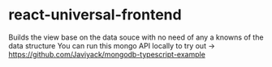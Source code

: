 # react-universal-frontend
Builds the view base on the data souce with no need of any a knowns of the data structure
You can run this mongo API locally to try out -> https://github.com/Javiyack/mongodb-typescript-example
